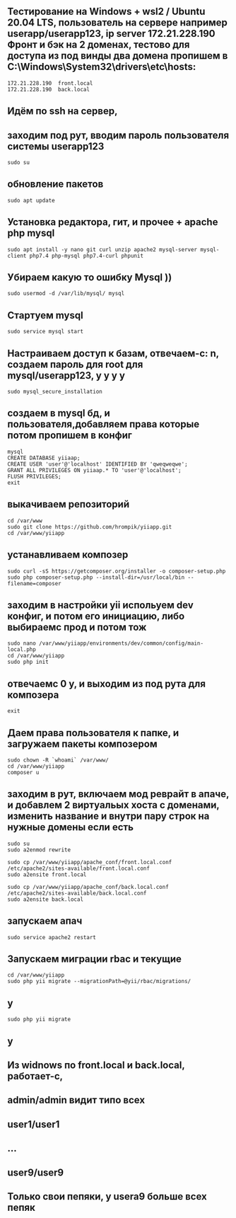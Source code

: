 ## Тестирование на Windows + wsl2 / Ubuntu 20.04 LTS, пользователь на сервере например userapp/userapp123, ip server 172.21.228.190 Фронт и бэк на 2 доменах, тестово для доступа из под винды два домена пропишем в C:\Windows\System32\drivers\etc\hosts:
	172.21.228.190  front.local
	172.21.228.190  back.local

## Идём по ssh на сервер,

## заходим под рут, вводим пароль пользователя системы userapp123
	sudo su 
## обновление пакетов
	sudo apt update
## Установка редактора, гит, и прочее + apache php mysql
	sudo apt install -y nano git curl unzip apache2 mysql-server mysql-client php7.4 php-mysql php7.4-curl phpunit

## Убираем какую то ошибку Mysql ))
	sudo usermod -d /var/lib/mysql/ mysql
## Стартуем mysql
	sudo service mysql start
## Настраиваем доступ к базам, отвечаем-с: n, создаем пароль для root для mysql/userapp123, y y y y 
	sudo mysql_secure_installation

## cоздаем в mysql бд, и пользователя,добавляем права которые потом пропишем в конфиг
	mysql
	CREATE DATABASE yiiaap;
	CREATE USER 'user'@'localhost' IDENTIFIED BY 'qweqweqwe'; 
	GRANT ALL PRIVILEGES ON yiiaap.* TO 'user'@'localhost';
	FLUSH PRIVILEGES;
	exit

## выкачиваем репозиторий
	cd /var/www
	sudo git clone https://github.com/hrompik/yiiapp.git
	cd /var/www/yiiapp
## устанавливаем композер
	sudo curl -sS https://getcomposer.org/installer -o composer-setup.php
	sudo php composer-setup.php --install-dir=/usr/local/bin --filename=composer

## заходим в настройки yii испольуем dev конфиг, и потом его инициацию, либо выбираемс прод и потом тож
	sudo nano /var/www/yiiapp/environments/dev/common/config/main-local.php
	cd /var/www/yiiapp
	sudo php init
## отвечаемс 0 y, и выходим из под рута для композера
	exit

## Даем права пользователя к папке, и загружаем пакеты композером
	sudo chown -R `whoami` /var/www/
	cd /var/www/yiiapp
	composer u

## заходим в рут, включаем мод реврайт в апаче, и добавлем 2 виртуальых хоста с доменами, изменить название и внутри пару строк на нужные домены если есть
	sudo su
	sudo a2enmod rewrite

	sudo cp /var/www/yiiapp/apache_conf/front.local.conf /etc/apache2/sites-available/front.local.conf
	sudo a2ensite front.local

	sudo cp /var/www/yiiapp/apache_conf/back.local.conf /etc/apache2/sites-available/back.local.conf
	sudo a2ensite back.local

## запускаем апач
	sudo service apache2 restart

## Запускаем миграции rbac и текущие
	cd /var/www/yiiapp
	sudo php yii migrate --migrationPath=@yii/rbac/migrations/
## y
	sudo php yii migrate
## y

## Из widnows по front.local и back.local, работает-с, 
## admin/admin видит типо всех
## user1/user1
## ...
## user9/user9
## Только свои пепяки, у usera9 больше всех пепяк

